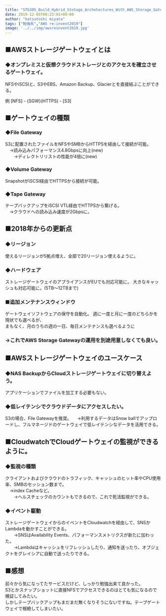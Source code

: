 ```yaml
---
title: "STG305_Build_Hybrid_Stotage_Archetectures_With_AWS_Storage_Gateway"
date: 2019-12-05T08:23:01+09:00
author: "katsutoshi miyata"
tags: ["勉強系","AWS re:invent2019"]
image: '../../img/awsreinvent2019.jpg'
---
```


## ■AWSストレージゲートウェイとは
### ◆オンプレミスと仮想クラウドストレージとのアクセスを確立させるゲートウェイ。

NFSやiSCSIと、S3やEBS、Amazon Backup、Glacierとを直接結ぶことができる。

例
[NFS] -  {SGW}(HTTPS) - [S3]

## ■ゲートウェイの種類
### ◆File Gateway
S3に配置されたファイルをNFSやSMBからHTTPSを経由して接続が可能。  
　→読み込みパフォーマンス4.8Gbpsに向上(new)  
　　→ディレクトリリストの性能が4倍に(new)

### ◆Volume Gateway
SnapshotがiSCSI経由でHTTPSから接続が可能。  

### ◆Tape Gateway
テープバックアップをiSCSI VTL経由でHTTPSから繋げる。  
　→クラウドへの読み込み速度が2Gbpsに。

## ■2018年からの更新点
### ◆リージョン
使えるリージョンが5拠点増え、全部で20リージョン使えるように。

### ◆ハードウェア
ストレージゲートウェイのアプライアンスがEUでも対応可能に。
大きなキャッシュも対応可能に。(5TB～12TBまで)

### ■追加メンテナンスウィンドウ
ゲートウェイソフトウェアの保守を自動化。
週に一度と月に一度のどちらかを現状でも選べるが、  
まもなく、月のうちの週の一日、毎日メンテナンスも選べるように  
### **→これでAWS Storage Gatewayの運用を別途用意しなくても良い。**

### 

## ■AWSストレージゲートウェイのユースケース
### ◆NAS BackupからCloudストレージゲートウェイに切り替えよう。
アプリケーションでファイルを加工する必要もない。

### ◆低レイテンシでクラウドデータにアクセスしたい。
S3の場合、File Gatewayを推奨。
　→利用するデータはSnow ballでアップロードし、フルマネージドのゲートウェイで低レイテンシなデータを活用できる。

## ■CloudwatchでCloudゲートウェイの監視ができるように。
### ◆監視の種類
クライアントおよびクラウドのトラフィック、キャッシュのヒット率やCPU使用率、SMBのセッション数まで。  
　→index Cacheなど。  
　　→ヘルスチェックのカウントもできるので、これで死活監視ができる。

### ◆イベント駆動
ストレージゲートウェイからのイベントをCloudwatchを経由して、SNSかLambdaを動かすことができる。  
　　→SNSはAvailability Events、パフォーマンスメトリクスが新たに加わった。  
　　→Lambdaはキャッシュをリフレッシュしたり、通知を送ったり、オブジェクトをグレイシアに自動で送ったりできる。

## ■感想
前々から気になってたサービスだけど、しっかり勉強出来て良かった。  
S3とかスナップショットに直接NFSでアクセスできるのはとても気になるので検証してみたい。  
しかしテープバックアップもまだまだ無くなりそうにないですね。テープゲートウェイで根絶してしまいたい。